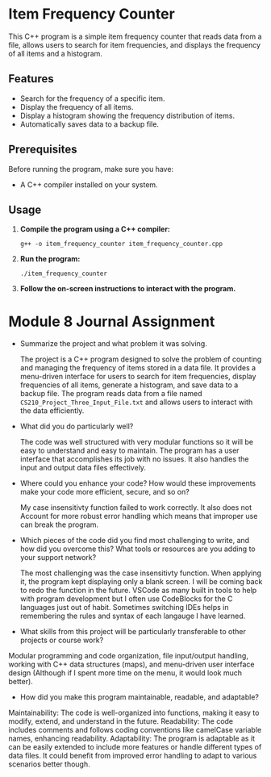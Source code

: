 # Item Frequency Counter

This C++ program is a simple item frequency counter that reads data from a file, allows users to search for item frequencies, and displays the frequency of all items and a histogram.

## Features

- Search for the frequency of a specific item.
- Display the frequency of all items.
- Display a histogram showing the frequency distribution of items.
- Automatically saves data to a backup file.

## Prerequisites

Before running the program, make sure you have:

- A C++ compiler installed on your system.

## Usage

1. **Compile the program using a C++ compiler:**

   `g++ -o item_frequency_counter item_frequency_counter.cpp`

2. **Run the program:**

     `./item_frequency_counter`

3. **Follow the on-screen instructions to interact with the program.**

# Module 8 Journal Assignment

   - Summarize the project and what problem it was solving.


     The project is a C++ program designed to solve the problem of counting and managing the frequency of items stored in a data file. It provides a menu-driven interface for users to search for item frequencies, display frequencies of all items, generate a histogram, and save data to a backup file. The program reads data from a file named `CS210_Project_Three_Input_File.txt` and allows users to interact with the data efficiently.
   
   - What did you do particularly well?


     The code was well structured with very modular functions so it will be easy to understand and easy to maintain.
     The program has a user interface that accomplishes its job with no issues.
     It also handles the input and output data files effectively.
   
   - Where could you enhance your code? How would these improvements make your code more efficient, secure, and so on?


     My case insensitivty function failed to work correctly. It also does not Account for more robust error handling which means that improper use can break the program. 
   
   - Which pieces of the code did you find most challenging to write, and how did you overcome this? What tools or resources are you adding to your support network?

     The most challenging was the case insensitivty function. When applying it, the program kept displaying only a blank screen. I will be coming back to redo the function in the future.
     VSCode as many built in tools to help with program development but I often use CodeBlocks for the C languages just out of habit. Sometimes switching IDEs helps in remembering the rules and syntax of each langauge I have learned. 
   
   - What skills from this project will be particularly transferable to other projects or course work?


   Modular programming and code organization, file input/output handling, working with C++ data structures (maps), and menu-driven user interface design (Although if I spent more time on the menu, it would look much better).
   
   - How did you make this program maintainable, readable, and adaptable?

   
   Maintainability: The code is well-organized into functions, making it easy to modify, extend, and understand in the future.
   Readability: The code includes comments and follows coding conventions like camelCase variable names, enhancing readability.
   Adaptability: The program is adaptable as it can be easily extended to include more features or handle different types of data files. It could benefit from improved error handling to adapt to various scenarios better though.
   

